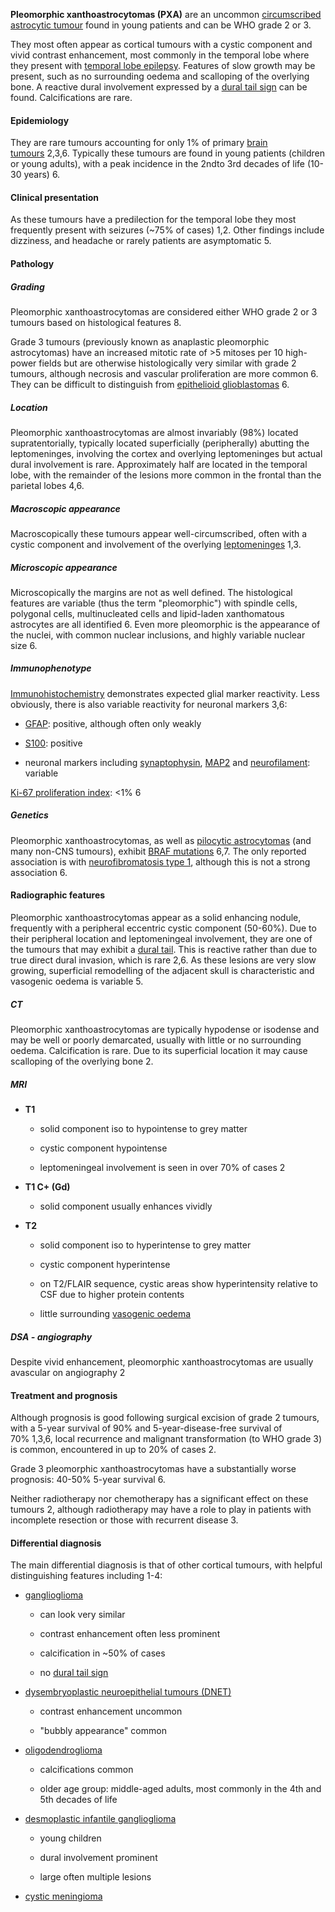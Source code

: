 **Pleomorphic xanthoastrocytomas (PXA)** are an uncommon [circumscribed astrocytic tumour](https://radiopaedia.org/articles/astrocytic-tumours) found in young patients and can be WHO grade 2 or 3. 

They most often appear as cortical tumours with a cystic component and vivid contrast enhancement, most commonly in the temporal lobe where they present with [temporal lobe epilepsy](https://radiopaedia.org/articles/temporal-lobe-epilepsy). Features of slow growth may be present, such as no surrounding oedema and scalloping of the overlying bone. A reactive dural involvement expressed by a [dural tail sign](https://radiopaedia.org/articles/dural-tail-sign-1) can be found. Calcifications are rare. 

#### Epidemiology

They are rare tumours accounting for only 1% of primary [brain tumours](https://radiopaedia.org/articles/brain-tumours) 2,3,6. Typically these tumours are found in young patients (children or young adults), with a peak incidence in the 2ndto 3rd decades of life (10-30 years) 6. 

#### Clinical presentation

As these tumours have a predilection for the temporal lobe they most frequently present with seizures (~75% of cases) 1,2. Other findings include dizziness, and headache or rarely patients are asymptomatic 5.

#### Pathology

##### Grading

Pleomorphic xanthoastrocytomas are considered either WHO grade 2 or 3 tumours based on histological features 8.  

Grade 3 tumours (previously known as anaplastic pleomorphic astrocytomas) have an increased mitotic rate of >5 mitoses per 10 high-power fields but are otherwise histologically very similar with grade 2 tumours, although necrosis and vascular proliferation are more common 6. They can be difficult to distinguish from [epithelioid glioblastomas](https://radiopaedia.org/articles/epithelioid-glioblastoma) 6. 

##### Location

Pleomorphic xanthoastrocytomas are almost invariably (98%) located supratentorially, typically located superficially (peripherally) abutting the leptomeninges, involving the cortex and overlying leptomeninges but actual dural involvement is rare. Approximately half are located in the temporal lobe, with the remainder of the lesions more common in the frontal than the parietal lobes 4,6.

##### Macroscopic appearance

Macroscopically these tumours appear well-circumscribed, often with a cystic component and involvement of the overlying [leptomeninges](https://radiopaedia.org/articles/leptomeninges) 1,3.

##### Microscopic appearance

Microscopically the margins are not as well defined. The histological features are variable (thus the term "pleomorphic") with spindle cells, polygonal cells, multinucleated cells and lipid-laden xanthomatous astrocytes are all identified 6. Even more pleomorphic is the appearance of the nuclei, with common nuclear inclusions, and highly variable nuclear size 6. 

##### Immunophenotype

[Immunohistochemistry](https://radiopaedia.org/articles/immunohistochemistry) demonstrates expected glial marker reactivity. Less obviously, there is also variable reactivity for neuronal markers 3,6:

- [GFAP](https://radiopaedia.org/articles/glial-fibrillary-acid-protein-gfap): positive, although often only weakly
    
- [S100](https://radiopaedia.org/articles/s100): positive
    
- neuronal markers including [synaptophysin](https://radiopaedia.org/articles/synaptophysin), [MAP2](https://radiopaedia.org/articles/missing?article%5Btitle%5D=map2) and [neurofilament](https://radiopaedia.org/articles/missing?article%5Btitle%5D=neurofilament): variable
    

[Ki-67 proliferation index](https://radiopaedia.org/articles/missing?article%5Btitle%5D=ki-67): <1% 6

##### Genetics

Pleomorphic xanthoastrocytomas, as well as [pilocytic astrocytomas](https://radiopaedia.org/articles/pilocytic-astrocytoma) (and many non-CNS tumours), exhibit [BRAF mutations](https://radiopaedia.org/articles/braf-1) 6,7. The only reported association is with [neurofibromatosis type 1](https://radiopaedia.org/articles/neurofibromatosis-type-1), although this is not a strong association 6. 

#### Radiographic features

Pleomorphic xanthoastrocytomas appear as a solid enhancing nodule, frequently with a peripheral eccentric cystic component (50-60%). Due to their peripheral location and leptomeningeal involvement, they are one of the tumours that may exhibit a [dural tail](https://radiopaedia.org/articles/dural-tail-sign-1). This is reactive rather than due to true direct dural invasion, which is rare 2,6. As these lesions are very slow growing, superficial remodelling of the adjacent skull is characteristic and vasogenic oedema is variable 5. 

##### CT

Pleomorphic xanthoastrocytomas are typically hypodense or isodense and may be well or poorly demarcated, usually with little or no surrounding oedema. Calcification is rare. Due to its superficial location it may cause scalloping of the overlying bone 2.

##### MRI

- **T1** 
    
    - solid component iso to hypointense to grey matter
        
    - cystic component hypointense
        
    - leptomeningeal involvement is seen in over 70% of cases 2
        
- **T1 C+ (Gd)**
    
    - solid component usually enhances vividly
        
- **T2** 
    
    - solid component iso to hyperintense to grey matter
        
    - cystic component hyperintense
        
    - on T2/FLAIR sequence, cystic areas show hyperintensity relative to CSF due to higher protein contents
        
    - little surrounding [vasogenic oedema](https://radiopaedia.org/articles/vasogenic-cerebral-oedema)
        

##### DSA - angiography

Despite vivid enhancement, pleomorphic xanthoastrocytomas are usually avascular on angiography 2

#### Treatment and prognosis

Although prognosis is good following surgical excision of grade 2 tumours, with a 5-year survival of 90% and 5-year-disease-free survival of 70% 1,3,6, local recurrence and malignant transformation (to WHO grade 3) is common, encountered in up to 20% of cases 2.

Grade 3 pleomorphic xanthoastrocytomas have a substantially worse prognosis: 40-50% 5-year survival 6. 

Neither radiotherapy nor chemotherapy has a significant effect on these tumours 2, although radiotherapy may have a role to play in patients with incomplete resection or those with recurrent disease 3. 

#### Differential diagnosis

The main differential diagnosis is that of other cortical tumours, with helpful distinguishing features including 1-4: 

- [ganglioglioma](https://radiopaedia.org/articles/ganglioglioma)
    
    - can look very similar
        
    - contrast enhancement often less prominent
        
    - calcification in ~50% of cases
        
    - no [dural tail sign](https://radiopaedia.org/articles/dural-tail-sign-1)
        
- [dysembryoplastic neuroepithelial tumours (DNET)](https://radiopaedia.org/articles/dysembryoplastic-neuroepithelial-tumour)
    
    - contrast enhancement uncommon 
        
    - "bubbly appearance" common
        
- [oligodendroglioma](https://radiopaedia.org/articles/oligodendroglioma)
    
    - calcifications common
        
    - older age group: middle-aged adults, most commonly in the 4th and 5th decades of life
        
- [desmoplastic infantile ganglioglioma](https://radiopaedia.org/articles/desmoplastic-infantile-gangliogliomaastrocytoma)
    
    - young children
        
    - dural involvement prominent 
        
    - large often multiple lesions
        
- [cystic meningioma](https://radiopaedia.org/articles/cystic-meningioma)